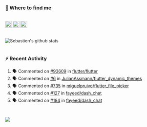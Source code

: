 
<h1></h1>

### :speech_balloon: Where to find me

</br>
<a href="https://twitter.com/seb_bouttier">
  <img align="left" width="22px" src="https://cdn.jsdelivr.net/npm/simple-icons@v3/icons/twitter.svg" />
</a>
<a href="https://www.linkedin.com/in/sebastien-bouttier">
  <img align="left" width="22px" src="https://cdn.jsdelivr.net/npm/simple-icons@v3/icons/linkedin.svg" />
</a>
<a href="https://sebastien-bouttier.medium.com/">
  <img align="left" width="22px" src="https://cdn.jsdelivr.net/npm/simple-icons@v3/icons/medium.svg" />
</a>
</br>

<h1></h1>

![Sebastien's github stats](https://github-readme-stats.vercel.app/api?username=sebastienBtr&show_icons=true&title_color=24292e&icon_color=40c463&text_color=24292e&bg_color=fff&count_private=true)

<h1></h1>

### :zap: Recent Activity

<!--START_SECTION:activity-->
1. 🗣 Commented on [#93609](https://github.com/flutter/flutter/issues/93609) in [flutter/flutter](https://github.com/flutter/flutter)
2. 🗣 Commented on [#6](https://github.com/JulianAssmann/flutter_dynamic_themes/issues/6) in [JulianAssmann/flutter_dynamic_themes](https://github.com/JulianAssmann/flutter_dynamic_themes)
3. 🗣 Commented on [#735](https://github.com/miguelpruivo/flutter_file_picker/issues/735) in [miguelpruivo/flutter_file_picker](https://github.com/miguelpruivo/flutter_file_picker)
4. 🗣 Commented on [#127](https://github.com/fayeed/dash_chat/issues/127) in [fayeed/dash_chat](https://github.com/fayeed/dash_chat)
5. 🗣 Commented on [#184](https://github.com/fayeed/dash_chat/issues/184) in [fayeed/dash_chat](https://github.com/fayeed/dash_chat)
<!--END_SECTION:activity-->

<h1></h1>

![](https://komarev.com/ghpvc/?username=sebastienBtr)

